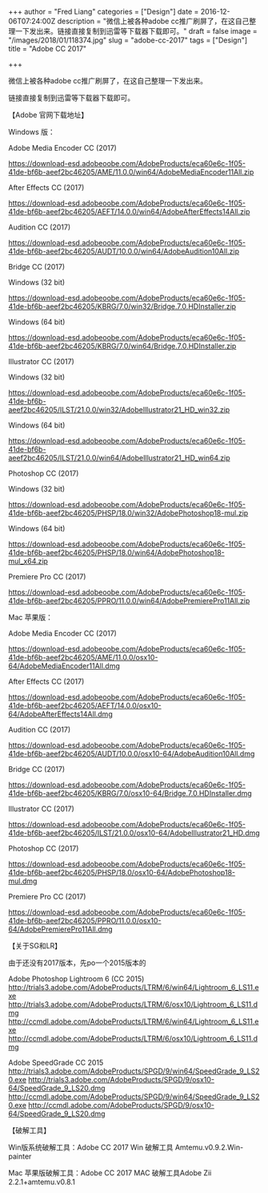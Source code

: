+++
author = "Fred Liang"
categories = ["Design"]
date = 2016-12-06T07:24:00Z
description = "微信上被各种adobe cc推广刷屏了，在这自己整理一下发出来。链接直接复制到迅雷等下载器下载即可。"
draft = false
image = "/images/2018/01/118374.jpg"
slug = "adobe-cc-2017"
tags = ["Design"]
title = "Adobe CC 2017"

+++

微信上被各种adobe cc推广刷屏了，在这自己整理一下发出来。

链接直接复制到迅雷等下载器下载即可。



【Adobe 官网下载地址】

Windows 版：

Adobe Media Encoder CC (2017) 

https://download-esd.adobeoobe.com/AdobeProducts/eca60e6c-1f05-41de-bf6b-aeef2bc46205/AME/11.0.0/win64/AdobeMediaEncoder11All.zip

After Effects CC (2017) 

https://download-esd.adobeoobe.com/AdobeProducts/eca60e6c-1f05-41de-bf6b-aeef2bc46205/AEFT/14.0.0/win64/AdobeAfterEffects14All.zip

Audition CC (2017)

https://download-esd.adobeoobe.com/AdobeProducts/eca60e6c-1f05-41de-bf6b-aeef2bc46205/AUDT/10.0.0/win64/AdobeAudition10All.zip

Bridge CC (2017)

Windows (32 bit)

https://download-esd.adobeoobe.com/AdobeProducts/eca60e6c-1f05-41de-bf6b-aeef2bc46205/KBRG/7.0/win32/Bridge.7.0.HDInstaller.zip

Windows (64 bit)

https://download-esd.adobeoobe.com/AdobeProducts/eca60e6c-1f05-41de-bf6b-aeef2bc46205/KBRG/7.0/win64/Bridge.7.0.HDInstaller.zip

Illustrator CC (2017)

Windows (32 bit)

https://download-esd.adobeoobe.com/AdobeProducts/eca60e6c-1f05-41de-bf6b-aeef2bc46205/ILST/21.0.0/win32/AdobeIllustrator21_HD_win32.zip

Windows (64 bit)

https://download-esd.adobeoobe.com/AdobeProducts/eca60e6c-1f05-41de-bf6b-aeef2bc46205/ILST/21.0.0/win64/AdobeIllustrator21_HD_win64.zip

Photoshop CC (2017)

Windows (32 bit)

https://download-esd.adobeoobe.com/AdobeProducts/eca60e6c-1f05-41de-bf6b-aeef2bc46205/PHSP/18.0/win32/AdobePhotoshop18-mul.zip

Windows (64 bit)

https://download-esd.adobeoobe.com/AdobeProducts/eca60e6c-1f05-41de-bf6b-aeef2bc46205/PHSP/18.0/win64/AdobePhotoshop18-mul_x64.zip

Premiere Pro CC (2017)

https://download-esd.adobeoobe.com/AdobeProducts/eca60e6c-1f05-41de-bf6b-aeef2bc46205/PPRO/11.0.0/win64/AdobePremierePro11All.zip



Mac 苹果版：

Adobe Media Encoder CC (2017) 

https://download-esd.adobeoobe.com/AdobeProducts/eca60e6c-1f05-41de-bf6b-aeef2bc46205/AME/11.0.0/osx10-64/AdobeMediaEncoder11All.dmg

After Effects CC (2017) 

https://download-esd.adobeoobe.com/AdobeProducts/eca60e6c-1f05-41de-bf6b-aeef2bc46205/AEFT/14.0.0/osx10-64/AdobeAfterEffects14All.dmg

Audition CC (2017)

https://download-esd.adobeoobe.com/AdobeProducts/eca60e6c-1f05-41de-bf6b-aeef2bc46205/AUDT/10.0.0/osx10-64/AdobeAudition10All.dmg

Bridge CC (2017)

https://download-esd.adobeoobe.com/AdobeProducts/eca60e6c-1f05-41de-bf6b-aeef2bc46205/KBRG/7.0/osx10-64/Bridge.7.0.HDInstaller.dmg

Illustrator CC (2017)

https://download-esd.adobeoobe.com/AdobeProducts/eca60e6c-1f05-41de-bf6b-aeef2bc46205/ILST/21.0.0/osx10-64/AdobeIllustrator21_HD.dmg

Photoshop CC (2017)

https://download-esd.adobeoobe.com/AdobeProducts/eca60e6c-1f05-41de-bf6b-aeef2bc46205/PHSP/18.0/osx10-64/AdobePhotoshop18-mul.dmg

Premiere Pro CC (2017)

https://download-esd.adobeoobe.com/AdobeProducts/eca60e6c-1f05-41de-bf6b-aeef2bc46205/PPRO/11.0.0/osx10-64/AdobePremierePro11All.dmg



【关于SG和LR】

由于还没有2017版本，先po一个2015版本的

Adobe Photoshop Lightroom 6 (CC 2015)
http://trials3.adobe.com/AdobeProducts/LTRM/6/win64/Lightroom_6_LS11.exe
http://trials3.adobe.com/AdobeProducts/LTRM/6/osx10/Lightroom_6_LS11.dmg
http://ccmdl.adobe.com/AdobeProducts/LTRM/6/win64/Lightroom_6_LS11.exe
http://ccmdl.adobe.com/AdobeProducts/LTRM/6/osx10/Lightroom_6_LS11.dmg





Adobe SpeedGrade CC 2015
http://trials3.adobe.com/AdobeProducts/SPGD/9/win64/SpeedGrade_9_LS20.exe
http://trials3.adobe.com/AdobeProducts/SPGD/9/osx10-64/SpeedGrade_9_LS20.dmg
http://ccmdl.adobe.com/AdobeProducts/SPGD/9/win64/SpeedGrade_9_LS20.exe
http://ccmdl.adobe.com/AdobeProducts/SPGD/9/osx10-64/SpeedGrade_9_LS20.dmg

【破解工具】

Win版系统破解工具：Adobe CC 2017 Win 破解工具 Amtemu.v0.9.2.Win-painter  

Mac 苹果版破解工具：Adobe CC 2017 MAC 破解工具Adobe Zii 2.2.1+amtemu.v0.8.1

